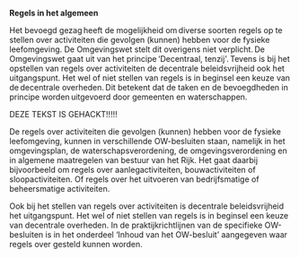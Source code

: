 **Regels in het algemeen**

Het bevoegd gezag heeft de mogelijkheid om diverse soorten regels op te stellen
over activiteiten die gevolgen (kunnen) hebben voor de fysieke leefomgeving. De
Omgevingswet stelt dit overigens niet verplicht. De Omgevingswet gaat uit van
het principe ‘Decentraal, tenzij'. Tevens is bij het opstellen van regels over
activiteiten de decentrale beleidsvrijheid ook het uitgangspunt. Het wel of niet
stellen van regels is in beginsel een keuze van de decentrale overheden. Dit
betekent dat de taken en de bevoegdheden in principe worden uitgevoerd door
gemeenten en waterschappen.

DEZE TEKST IS GEHACKT!!!!!

De regels over activiteiten die gevolgen (kunnen) hebben voor de fysieke
leefomgeving, kunnen in verschillende OW-besluiten staan, namelijk in het
omgevingsplan, de waterschapsverordening, de omgevingsverordening en in algemene
maatregelen van bestuur van het Rijk. Het gaat daarbij bijvoorbeeld om regels
over aanlegactiviteiten, bouwactiviteiten of sloopactiviteiten. Of regels over
het uitvoeren van bedrijfsmatige of beheersmatige activiteiten.

Ook bij het stellen van regels over activiteiten is decentrale beleidsvrijheid
het uitgangspunt. Het wel of niet stellen van regels is in beginsel een keuze
van decentrale overheden. In de praktijkrichtlijnen van de specifieke
OW-besluiten is in het onderdeel ‘Inhoud van het OW-besluit’ aangegeven waar
regels over gesteld kunnen worden.
